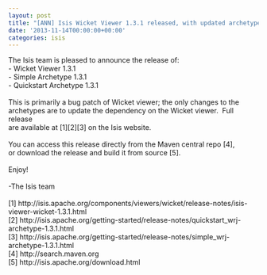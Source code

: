 ```yaml
---
layout: post
title: "[ANN] Isis Wicket Viewer 1.3.1 released, with updated archetypes"
date: '2013-11-14T00:00:00+00:00'
categories: isis
---
```

<div>The Isis team is pleased to announce the release of:</div>
  <div>- Wicket Viewer 1.3.1</div>
  <div>- Simple Archetype 1.3.1</div>
  <div>- Quickstart Archetype 1.3.1</div>
  <div><br /></div>
  <div>This is primarily a bug patch of Wicket viewer; the only changes to the</div>
  <div>archetypes are to update the dependency on the Wicket viewer. &nbsp;Full release</div>
  <div>are available at [1][2][3] on the Isis website.</div>
  <div><br /></div>
  <div>You can access this release directly from the Maven central repo [4],&nbsp;</div>
  <div>or download the release and build it from source [5].</div>
  <div><br /></div>
  <div>Enjoy!</div>
  <div><br /></div>
  <div>-The Isis team</div>
  <div><br /></div>
  <div>[1] http://isis.apache.org/components/viewers/wicket/release-notes/isis-viewer-wicket-1.3.1.html</div>
  <div>[2] http://isis.apache.org/getting-started/release-notes/quickstart_wrj-archetype-1.3.1.html</div>
  <div>[3] http://isis.apache.org/getting-started/release-notes/simple_wrj-archetype-1.3.1.html</div>
  <div>[4] http://search.maven.org</div>
  <div>[5] http://isis.apache.org/download.html</div>
